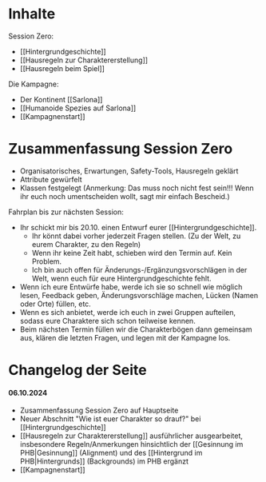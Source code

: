 # Inhalte
Session Zero:
- [[Hintergrundgeschichte]]
- [[Hausregeln zur Charaktererstellung]]
- [[Hausregeln beim Spiel]]

Die Kampagne:
- Der Kontinent [[Sarlona]]
- [[Humanoide Spezies auf Sarlona]]
- [[Kampagnenstart]]

# Zusammenfassung Session Zero
- Organisatorisches, Erwartungen, Safety-Tools, Hausregeln geklärt
- Attribute gewürfelt
- Klassen festgelegt (Anmerkung: Das muss noch nicht fest sein!!! Wenn ihr euch noch umentscheiden wollt, sagt mir einfach Bescheid.)

Fahrplan bis zur nächsten Session:
- Ihr schickt mir bis 20.10. einen Entwurf eurer [[Hintergrundgeschichte]].
	- Ihr könnt dabei vorher jederzeit Fragen stellen. (Zu der Welt, zu eurem Charakter, zu den Regeln)
	- Wenn ihr keine Zeit habt, schieben wird den Termin auf. Kein Problem.
	- Ich bin auch offen für Änderungs-/Ergänzungsvorschlägen in der Welt, wenn euch für eure Hintergrundgeschichte fehlt.
- Wenn ich eure Entwürfe habe, werde ich sie so schnell wie möglich lesen, Feedback geben, Änderungsvorschläge machen, Lücken (Namen oder Orte) füllen, etc.
- Wenn es sich anbietet, werde ich euch in zwei Gruppen aufteilen, sodass eure Charaktere sich schon teilweise kennen.
- Beim nächsten Termin füllen wir die Charakterbögen dann gemeinsam aus, klären die letzten Fragen, und legen mit der Kampagne los.

# Changelog der Seite
#### 06.10.2024
- Zusammenfassung Session Zero auf Hauptseite
- Neuer Abschnitt "Wie ist euer Charakter so drauf?" bei [[Hintergrundgeschichte]]
- [[Hausregeln zur Charaktererstellung]] ausführlicher ausgearbeitet, insbesondere Regeln/Anmerkungen hinsichtlich der [[Gesinnung im PHB|Gesinnung]] (Alignment) und des [[Hintergrund im PHB|Hintergrunds]] (Backgrounds) im PHB ergänzt
- [[Kampagnenstart]]